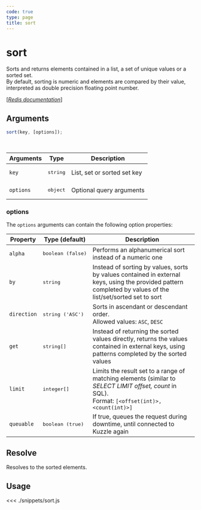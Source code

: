 ```yaml
---
code: true
type: page
title: sort
---
```


# sort

Sorts and returns elements contained in a list, a set of unique values or a sorted set.  
By default, sorting is numeric and elements are compared by their value, interpreted as double precision floating point number.

[[_Redis documentation_]](https://redis.io/commands/sort)

## Arguments

```js
sort(key, [options]);
```

<br/>

| Arguments | Type              | Description                 |
| --------- | ----------------- | --------------------------- |
| `key`     | <pre>string</pre> | List, set or sorted set key |
| `options` | <pre>object</pre> | Optional query arguments    |

### options

The `options` arguments can contain the following option properties:

| Property    | Type (default)             | Description                                                                                                                                                 |
| ----------- | -------------------------- | ----------------------------------------------------------------------------------------------------------------------------------------------------------- |
| `alpha`     | <pre>boolean (false)</pre> | Performs an alphanumerical sort instead of a numeric one                                                                                                    |
| `by`        | <pre>string</pre>          | Instead of sorting by values, sorts by values contained in external keys, using the provided pattern completed by values of the list/set/sorted set to sort |
| `direction` | <pre>string ('ASC')</pre>  | Sorts in ascendant or descendant order.<br/>Allowed values: `ASC`, `DESC`                                                                                   |
| `get`       | <pre>string[]</pre>        | Instead of returning the sorted values directly, returns the values contained in external keys, using patterns completed by the sorted values               |
| `limit`     | <pre>integer[]</pre>       | Limits the result set to a range of matching elements (similar to _SELECT LIMIT offset, count_ in SQL).<br/>Format: `[<offset(int)>, <count(int)>]`         |
| `queuable`  | <pre>boolean (true)</pre>  | If true, queues the request during downtime, until connected to Kuzzle again                                                                                |

## Resolve

Resolves to the sorted elements.

## Usage

<<< ./snippets/sort.js
